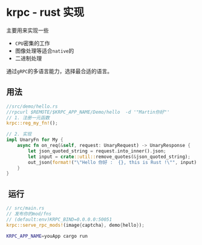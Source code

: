 
# krpc - rust 实现

主要用来实现一些

* `CPU`密集的工作
* 图像处理等适合`native`的
* 二进制处理

通过`gRPC`的多语言能力，选择最合适的语言。


## 用法

```rust
//src/demo/hello.rs
//rpcurl $REMOTE/$KRPC_APP_NAME/Demo/hello  -d '"Martin你好"'
// 1. 注册一元函数
krpc::reg_my_fn!();

// 2. 实现
impl UnaryFn for My {
    async fn on_req(&self, request: UnaryRequest) -> UnaryResponse {
        let json_quoted_string = request.into_inner().json;
        let input = crate::util::remove_quotes(&json_quoted_string);
        out_json(format!("\"Hello 你好 :  {}, this is Rust !\"", input))
    }
}
```

##  运行


```rust
// src/main.rs
// 发布你的mod/fns
// (default:env)KRPC_BIND=0.0.0.0:50051
krpc::serve_rpc_mods!(image{captcha}, demo{hello});

```


```bash
KRPC_APP_NAME=youApp cargo run
```
